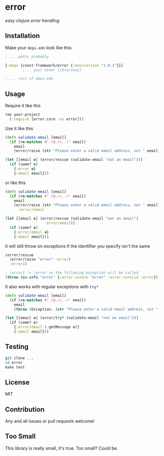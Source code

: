 # error
_easy clojure error handling_

## Installation

Make your `deps.edn` look like this:

```clojure
; ... paths probably

{:deps {coast-framework/error {:mvn/version "1.0.1"}}}
        ;... your other libraries}}

; ... rest of deps.edn
```

## Usage

Require it like this

```clojure
(ns your-project
  (:require [error.core :as error]))
```

Use it like this

```clojure
(defn validate-email [email]
  (if (re-matches #".+@.+\..+" email)
    email
    (error/raise (str "Please enter a valid email address, not " email))))

(let [[email e] (error/rescue (validate-email "not an email"))]
  (if (some? e)
    {:error e}
    {:email email}))
```

or like this

```clojure
(defn validate-email [email]
  (if (re-matches #".+@.+\..+" email)
    email
    (error/raise (str "Please enter a valid email address, not " email))))
      :error/email

(let [[email e] (error/rescue (validate-email "not an email")
                  :error/email)]
  (if (some? e)
    {:error/email e}
    {:email email}))
```

It will still throw on exceptions if the identifier you specify isn't the same

```clojure
(error/rescue
  (error/raise "error" :error)
  :error1)

; :error1 != :error so the following exception will be called
(throw (ex-info "error" {:error.core/e "error" :error.core/id :error}))
```

It also works with regular exceptions with `try*`

```clojure
(defn validate-email [email]
  (if (re-matches #".+@.+\..+" email)
    email
    (throw (Exception. (str "Please enter a valid email address, not " email)))))

(let [[email e] (error/try* (validate-email "not an email"))]
  (if (some? e)
    {:error/email (.getMessage e)}
    {:email email}))
```

## Testing

```sh
git clone ...
cd error
make test
```

## License

MIT

## Contribution

Any and all issues or pull requests welcome!

## Too Small

This library is really small, it's true. Too small? Could be.
